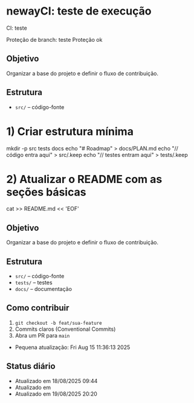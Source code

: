 # newayCI: teste de execução
CI: teste

Proteção de branch: teste
Proteção ok

## Objetivo
Organizar a base do projeto e definir o fluxo de contribuição.

## Estrutura
- `src/` – código-fonte


# 1) Criar estrutura mínima
mkdir -p src tests docs
echo "# Roadmap" > docs/PLAN.md
echo "// código entra aqui" > src/.keep
echo "// testes entram aqui" > tests/.keep

# 2) Atualizar o README com as seções básicas
cat >> README.md << 'EOF'

## Objetivo
Organizar a base do projeto e definir o fluxo de contribuição.

## Estrutura
- `src/` – código-fonte
- `tests/` – testes
- `docs/` – documentação

## Como contribuir
1. `git checkout -b feat/sua-feature`
2. Commits claros (Conventional Commits)
3. Abra um PR para `main`
- Pequena atualização: Fri Aug 15 11:36:13     2025

## Status diário
- Atualizado em 18/08/2025 09:44
- Atualizado em 
- Atualizado em 19/08/2025 20:20
